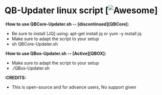 # QB-Updater linux script [![Awesome](https://cdn.rawgit.com/sindresorhus/awesome/d7305f38d29fed78fa85652e3a63e154dd8e8829/media/badge.svg)]

<b>:How to use QBCore-Updater.sh  -- [discontinued][QBCore]:</b><br>
- Be sure to install [JQ] using: apt-get install jq or yum -y install jq<br>
- Make sure to adapt the script to your setup
- sh QBCore-Updater.sh


<b>:How to use QBox-Updater.sh  -- [Active][QBOX]:</b><br>
- Make sure to adapt the script to your setup
- ./QBox-Updater.sh



<b>:CREDITS:</b><br>
- This is open-source and for advance users, No support given<br>


